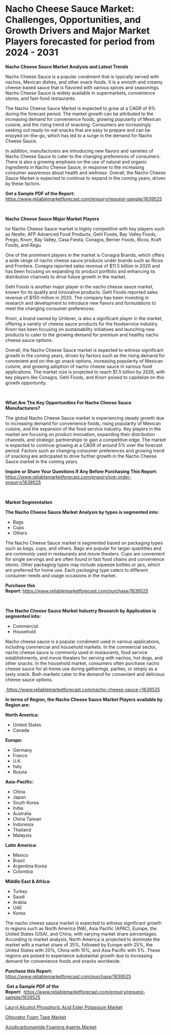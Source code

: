 <p><h1>Nacho Cheese Sauce Market: Challenges, Opportunities, and Growth Drivers and Major Market Players forecasted for period from 2024 - 2031</h1></p><p><strong>Nacho Cheese Sauce Market Analysis and Latest Trends</strong></p>
<p><p>Nacho Cheese Sauce is a popular condiment that is typically served with nachos, Mexican dishes, and other snack foods. It is a smooth and creamy cheese-based sauce that is flavored with various spices and seasonings. Nacho Cheese Sauce is widely available in supermarkets, convenience stores, and fast-food restaurants.</p><p>The Nacho Cheese Sauce Market is expected to grow at a CAGR of 9% during the forecast period. The market growth can be attributed to the increasing demand for convenience foods, growing popularity of Mexican cuisine, and the rising trend of snacking. Consumers are increasingly seeking out ready-to-eat snacks that are easy to prepare and can be enjoyed on-the-go, which has led to a surge in the demand for Nacho Cheese Sauce.</p><p>In addition, manufacturers are introducing new flavors and varieties of Nacho Cheese Sauce to cater to the changing preferences of consumers. There is also a growing emphasis on the use of natural and organic ingredients in Nacho Cheese Sauce, in response to the increasing consumer awareness about health and wellness. Overall, the Nacho Cheese Sauce Market is expected to continue to expand in the coming years, driven by these factors.</p></p>
<p><strong>Get a Sample PDF of the Report:&nbsp;</strong> <a href="https://www.reliablemarketforecast.com/enquiry/request-sample/1639525">https://www.reliablemarketforecast.com/enquiry/request-sample/1639525</a></p>
<p>&nbsp;</p>
<p><strong>Nacho Cheese Sauce Major Market Players</strong></p>
<p><p>he Nacho Cheese Sauce market is highly competitive with key players such as Nestle, AFP Advanced Food Products, Gehl Foods, Bay Valley Foods, Prego, Knorr, Bay Valley, Casa Fiesta, Conagra, Berner Foods, Ricos, Kraft Foods, and Ragu. </p><p>One of the prominent players in the market is Conagra Brands, which offers a wide range of nacho cheese sauce products under brands such as Ricos and Frontera. Conagra reported sales revenue of $11.5 billion in 2020 and has been focusing on expanding its product portfolio and enhancing its distribution channels to drive future growth in the market.</p><p>Gehl Foods is another major player in the nacho cheese sauce market, known for its quality and innovative products. Gehl Foods reported sales revenue of $150 million in 2020. The company has been investing in research and development to introduce new flavors and formulations to meet the changing consumer preferences.</p><p>Knorr, a brand owned by Unilever, is also a significant player in the market, offering a variety of cheese sauce products for the foodservice industry. Knorr has been focusing on sustainability initiatives and launching new products to cater to the growing demand for premium and healthy nacho cheese sauce options.</p><p>Overall, the Nacho Cheese Sauce market is expected to witness significant growth in the coming years, driven by factors such as the rising demand for convenient and on-the-go snack options, increasing popularity of Mexican cuisine, and growing adoption of nacho cheese sauce in various food applications. The market size is projected to reach $1.5 billion by 2026, with key players like Conagra, Gehl Foods, and Knorr poised to capitalize on this growth opportunity.</p></p>
<p>&nbsp;</p>
<p><strong>What Are The Key Opportunities For Nacho Cheese Sauce Manufacturers?</strong></p>
<p><p>The global Nacho Cheese Sauce market is experiencing steady growth due to increasing demand for convenience foods, rising popularity of Mexican cuisine, and the expansion of the food service industry. Key players in the market are focusing on product innovation, expanding their distribution channels, and strategic partnerships to gain a competitive edge. The market is expected to continue growing at a CAGR of around 5% over the forecast period. Factors such as changing consumer preferences and growing trend of snacking are anticipated to drive further growth in the Nacho Cheese Sauce market in the coming years.</p></p>
<p><strong>Inquire or Share Your Questions If Any Before Purchasing This Report:</strong> <a href="https://www.reliablemarketforecast.com/enquiry/pre-order-enquiry/1639525">https://www.reliablemarketforecast.com/enquiry/pre-order-enquiry/1639525</a></p>
<p>&nbsp;</p>
<p><strong>Market Segmentation</strong></p>
<p><strong>The Nacho Cheese Sauce Market Analysis by types is segmented into:</strong></p>
<p><ul><li>Bags</li><li>Cups</li><li>Others</li></ul></p>
<p><p>The Nacho Cheese Sauce market is segmented based on packaging types such as bags, cups, and others. Bags are popular for larger quantities and are commonly used in restaurants and movie theaters. Cups are convenient for single servings and are often found in fast food chains and convenience stores. Other packaging types may include squeeze bottles or jars, which are preferred for home use. Each packaging type caters to different consumer needs and usage occasions in the market.</p></p>
<p><strong>Purchase this Report:&nbsp;</strong><a href="https://www.reliablemarketforecast.com/purchase/1639525">https://www.reliablemarketforecast.com/purchase/1639525</a></p>
<p>&nbsp;</p>
<p><strong>The Nacho Cheese Sauce Market Industry Research by Application is segmented into:</strong></p>
<p><ul><li>Commercial</li><li>Household</li></ul></p>
<p><p>Nacho cheese sauce is a popular condiment used in various applications, including commercial and household markets. In the commercial sector, nacho cheese sauce is commonly used in restaurants, food service establishments, and movie theaters for serving with nachos, hot dogs, and other snacks. In the household market, consumers often purchase nacho cheese sauce for at-home use during gatherings, parties, or simply as a tasty snack. Both markets cater to the demand for convenient and delicious cheese sauce options.</p></p>
<p><a href="https://www.reliablemarketforecast.com/nacho-cheese-sauce-r1639525">&nbsp;https://www.reliablemarketforecast.com/nacho-cheese-sauce-r1639525</a></p>
<p><strong>In terms of Region, the Nacho Cheese Sauce Market Players available by Region are:</strong></p>
<p>
    <p> <strong> North America: </strong>
        <ul>
            <li>United States</li>
            <li>Canada</li>
        </ul>
        </p> 
    <p> <strong> Europe: </strong>
        <ul>
            <li>Germany</li>
            <li>France</li>
            <li>U.K.</li>
            <li>Italy</li>
            <li>Russia</li>
        </ul>
        </p> 
    <p> <strong> Asia-Pacific: </strong>
        <ul>
            <li>China</li>
            <li>Japan</li>
            <li>South Korea</li>
            <li>India</li>
            <li>Australia</li>
            <li>China Taiwan</li>
            <li>Indonesia</li>
            <li>Thailand</li>
            <li>Malaysia</li>
        </ul>
        </p> 
    <p> <strong> Latin America: </strong>
        <ul>
            <li>Mexico</li>
            <li>Brazil</li>
            <li>Argentina Korea</li>
            <li>Colombia</li>
        </ul>
        </p> 
    <p> <strong> Middle East & Africa: </strong>
        <ul>
            <li>Turkey</li>
            <li>Saudi</li>
            <li>Arabia</li>
            <li>UAE</li>
            <li>Korea</li>
        </ul>
    </p>
    </p>
<p><p>The nacho cheese sauce market is expected to witness significant growth in regions such as North America (NA), Asia Pacific (APAC), Europe, the United States (USA), and China, with varying market share percentages. According to market analysis, North America is projected to dominate the market with a market share of 35%, followed by Europe with 25%, the United States with 20%, China with 15%, and Asia Pacific with 5%. These regions are poised to experience substantial growth due to increasing demand for convenience foods and snacks worldwide.</p></p>
<p><strong>Purchase this Report: </strong><a href="https://www.reliablemarketforecast.com/purchase/1639525">https://www.reliablemarketforecast.com/purchase/1639525</a></p>
<p>&nbsp;<strong>Get a Sample PDF of the Report:&nbsp;&nbsp;</strong><a href="https://www.reliablemarketforecast.com/enquiry/request-sample/1639525">https://www.reliablemarketforecast.com/enquiry/request-sample/1639525</a></p>
<p><strong></strong></p>
<p><p><a href="https://medium.com/@lottierunte68/emerging-trends-in-lauryl-alcohol-phosphoric-acid-ester-potassium-market-global-outlook-and-future-71006dd669c5">Lauryl Alcohol Phosphoric Acid Ester Potassium Market</a></p><p><a href="https://medium.com/@lottierunte68/navigating-the-global-obturator-foam-tape-market-landscape-trends-forecasts-and-impact-analysis-7fa1a0555d08">Obturator Foam Tape Market</a></p><p><a href="https://medium.com/@lottierunte68/global-azodicarbonamide-foaming-agents-market-by-product-type-by-application-by-region-and-8afd760eb4a7">Azodicarbonamide Foaming Agents Market</a></p></p>